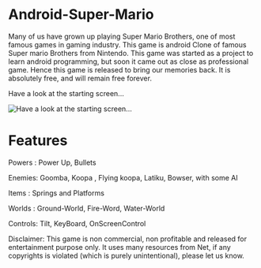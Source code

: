 Android-Super-Mario
====================

Many of us have grown up playing Super Mario Brothers, one of most famous games in gaming industry. This game is android Clone of famous Super mario Brothers from Nintendo.
This game was started as a project to learn android programming, but soon it came out as close as professional game. Hence this game is released to bring our memories back. It is absolutely free, and will remain free forever.

Have a look at the starting screen...

![Have a look at the starting screen...](http://lh5.ggpht.com/7mpw1b5pQSrZD8ylEwz2lJ-z9a-hQ6dXsXkIYYzMsfLh7a4KtHlFq4VOhbUczBaG_JI)


Features
========

Powers : Power Up, Bullets

Enemies: Goomba, Koopa , Flying koopa, Latiku, Bowser, with some AI

Items : Springs and Platforms

Worlds : Ground-World, Fire-Word, Water-World

Controls: Tilt, KeyBoard, OnScreenControl


Disclaimer: This game is non commercial, non profitable and released for entertainment purpose only. It uses many resources from Net, if any copyrights is violated (which is purely unintentional), please let us know.


